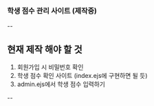 ### 학생 점수 관리 사이트 (제작중)

--

## 현재 제작 해야 할 것
1. 회원가입 시 비밀번호 확인
2. 학생 점수 확인 사이트 (index.ejs에 구현하면 될 듯)
3. admin.ejs에서 학생 점수 입력하기

--
